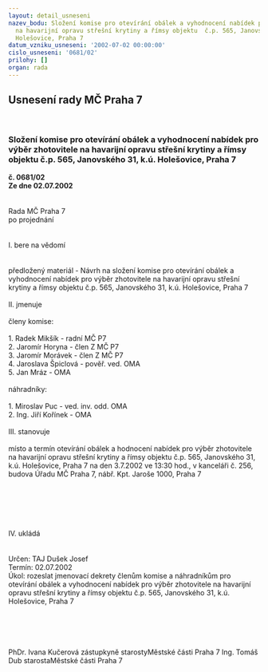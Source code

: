 ```yaml
---
layout: detail_usneseni
nazev_bodu: Složení komise pro otevírání obálek a vyhodnocení nabídek pro výběr zhotovitele
  na havarijní opravu střešní krytiny a římsy objektu  č.p. 565, Janovského 31, k.ú.
  Holešovice, Praha 7
datum_vzniku_usneseni: '2002-07-02 00:00:00'
cislo_usneseni: '0681/02'
prilohy: []
organ: rada
---
```

<div id="ucUsn_pList" class="usn">
	<span><h2>Usnesení rady MČ Praha 7 </h2>
<br></span><div class="standBody">
<span><h3>Složení komise pro otevírání obálek a vyhodnocení nabídek pro výběr zhotovitele na havarijní opravu střešní krytiny a římsy objektu  č.p. 565, Janovského 31, k.ú. Holešovice, Praha 7</h3></span><div class="center">
		<strong>č. 0681/02</strong><br>
	</div>
<div class="center">
		<strong>Ze dne 02.07.2002</strong><br><br>
	</div>
<br>Rada MČ Praha 7<br>po projednání<br><br><br>I.	bere na vědomí<br><br> <br>předložený materiál - Návrh na složení komise pro otevírání obálek a vyhodnocení nabídek pro výběr zhotovitele na havarijní opravu střešní krytiny a římsy objektu  č.p. 565, Janovského 31, k.ú. Holešovice, Praha 7<br><br>II.	jmenuje<br><br>členy komise:<br><br>1. Radek Mikšík - radní MČ P7<br>2. Jaromír Horyna - člen Z MČ P7<br>3. Jaromír Morávek - člen Z MČ P7<br>4. Jaroslava Špiclová - pověř. ved. OMA<br>5. Jan Mráz - OMA<br><br>náhradníky:<br><br>1. Miroslav Puc - ved. inv. odd. OMA<br>2. Ing. Jiří Kořínek - OMA<br><br>III. stanovuje <br><br>místo a termín otevírání obálek a hodnocení nabídek pro výběr zhotovitele na havarijní opravu střešní krytiny a římsy objektu  č.p. 565, Janovského 31, k.ú. Holešovice, Praha 7 na den 3.7.2002 ve 13:30 hod., v kanceláři č. 256, budova Úřadu MČ Praha 7, nábř. Kpt. Jaroše 1000, Praha 7<br><br><br><br><br><br><br>IV.	ukládá <br>				<br> <br>Určen:	TAJ Dušek Josef<br>Termín: 02.07.2002<br>Úkol:	rozeslat jmenovací dekrety členům komise a náhradníkům pro otevírání obálek a vyhodnocení nabídek pro výběr zhotovitele na havarijní opravu střešní krytiny a římsy objektu  č.p. 565, Janovského 31, k.ú. Holešovice, Praha 7<br><br><br> <br> <br>	<br>PhDr. Ivana Kučerová zástupkyně starostyMěstské části Praha 7	Ing. Tomáš Dub starostaMěstské části Praha 7<br>	<br><br>
</div>
</div>